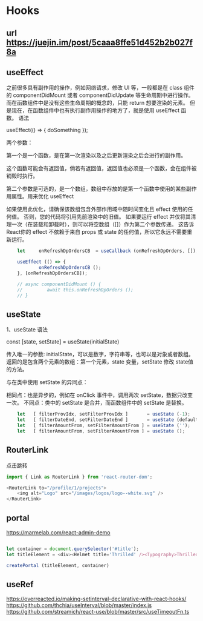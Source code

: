 # Hooks
## url https://juejin.im/post/5caaa8ffe51d452b2b027f8a
## useEffect
之前很多具有副作用的操作，例如网络请求，修改 UI 等，一般都是在 class 组件的 componentDidMount 或者 componentDidUpdate 等生命周期中进行操作。而在函数组件中是没有这些生命周期的概念的，只能 return 想要渲染的元素。
但是现在，在函数组件中也有执行副作用操作的地方了，就是使用 useEffect 函数。
语法

useEffect(() => { doSomething });

两个参数：


第一个是一个函数，是在第一次渲染以及之后更新渲染之后会进行的副作用。

这个函数可能会有返回值，倘若有返回值，返回值也必须是一个函数，会在组件被销毁时执行。



第二个参数是可选的，是一个数组，数组中存放的是第一个函数中使用的某些副作用属性。用来优化 useEffect

如果使用此优化，请确保该数组包含外部作用域中随时间变化且 effect 使用的任何值。 否则，您的代码将引用先前渲染中的旧值。
如果要运行 effect 并仅将其清理一次（在装载和卸载时），则可以将空数组（[]）作为第二个参数传递。 这告诉React你的 effect 不依赖于来自 props 或 state 的任何值，所以它永远不需要重新运行。

```js
    let     onRefreshDpOrdersCB  = useCallback (onRefreshDpOrders, []);

    useEffect (() => {
            onRefreshDpOrdersCB ();
    }, [onRefreshDpOrdersCB]);

    // async componentDidMount () {
    //         await this.onRefreshDpOrders ();
    // }
```
## useState
1、useState
语法

const [state, setState] = useState(initialState)


传入唯一的参数: initialState，可以是数字，字符串等，也可以是对象或者数组。
返回的是包含两个元素的数组：第一个元素，state 变量，setState 修改 state值的方法。

与在类中使用 setState 的异同点：

相同点：也是异步的，例如在 onClick 事件中，调用两次 setState，数据只改变一次。
不同点：类中的 setState 是合并，而函数组件中的 setState 是替换。
```js
    let   [ filterProvIdx, setFilterProvIdx ]       = useState (-1);            // init number
    let   [ filterDateEnd, setFilterDateEnd ]       = useState (defaultEnd);    // use a variable to initiate
    let   [ filterAmountFrom, setFilterAmountFrom ] = useState ('');            // init tring
    let   [ filterAmountFrom, setFilterAmountFrom ] = useState ();              // init undefined
```
## RouterLink
点击跳转
```js
import { Link as RouterLink } from 'react-router-dom';

<RouterLink to="/profile/1/projects">
    <img alt="Logo" src="/images/logos/logo--white.svg" />
</RouterLink>


```
## portal
https://marmelab.com/react-admin-demo
```js

let container = document.querySelector('#title');
let titleElement = <div><Helmet title='Thrilled' /><Typography>Thrilled</Typography></div>

createPortal (titleElement, container)
```
## useRef
https://overreacted.io/making-setinterval-declarative-with-react-hooks/
https://github.com/thchia/useInterval/blob/master/index.js
https://github.com/streamich/react-use/blob/master/src/useTimeoutFn.ts